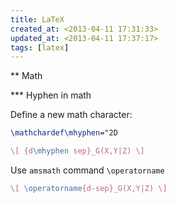 ```yaml
---
title: LaTeX
created_at: <2013-04-11 17:31:33>
updated_at: <2013-04-11 17:37:17>
tags: [latex]
---
```


** Math

*** Hyphen in math

Define a new math character:

```latex
\mathchardef\mhyphen="2D

\[ {d\mhyphen sep}_G(X,Y|Z) \]
```

Use `amsmath` command `\operatorname`

```latex
\[ \operatorname{d-sep}_G(X,Y|Z) \]
```

